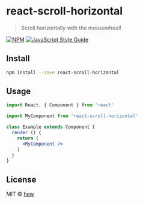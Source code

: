 # react-scroll-horizontal

> Scroll horizontally with the mousewheel!

[![NPM](https://img.shields.io/npm/v/react-scroll-horizontal.svg)](https://www.npmjs.com/package/react-scroll-horizontal) [![JavaScript Style Guide](https://img.shields.io/badge/code_style-standard-brightgreen.svg)](https://standardjs.com)

## Install

```bash
npm install --save react-scroll-horizontal
```

## Usage

```jsx
import React, { Component } from 'react'

import MyComponent from 'react-scroll-horizontal'

class Example extends Component {
  render () {
    return (
      <MyComponent />
    )
  }
}
```

## License

MIT © [hew](https://github.com/hew)
